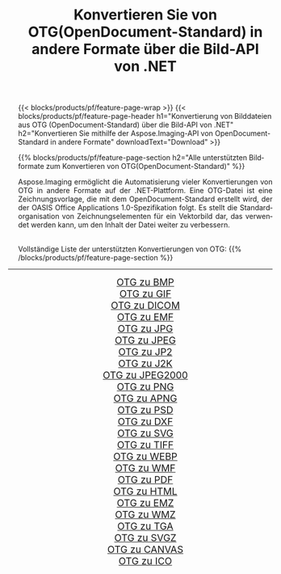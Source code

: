 ﻿---
title: Konvertieren Sie von OTG(OpenDocument-Standard) in andere Formate über die Bild-API von .NET 
weight: 3920
url: /de/net/conversion/from/otg 
lang: de
langdirlevel: 2
locales: zh-hans,ja,it,ru,de,es,fr,nl,id,lt,pl,pt,vi,tr,ko,zh-hant,ar,hi,th,sv,cs,uk,he
description: Mit Aspose.Imaging können Sie ganz einfach von OTG(OpenDocument-Standard) in andere Formate konvertieren
---

{{< blocks/products/pf/feature-page-wrap >}}
{{< blocks/products/pf/feature-page-header h1="Konvertierung von Bilddateien aus OTG (OpenDocument-Standard) über die Bild-API von .NET" h2="Konvertieren Sie mithilfe der Aspose.Imaging-API von OpenDocument-Standard in andere Formate" downloadText="Download" >}}


{{% blocks/products/pf/feature-page-section  h2="Alle unterstützten Bildformate zum Konvertieren von OTG(OpenDocument-Standard)" %}}
<p align=justify>Aspose.Imaging ermöglicht die Automatisierung vieler Konvertierungen von OTG in andere Formate auf der .NET-Plattform. Eine OTG-Datei ist eine Zeichnungsvorlage, die mit dem OpenDocument-Standard erstellt wird, der der OASIS Office Applications 1.0-Spezifikation folgt. Es stellt die Standardorganisation von Zeichnungselementen für ein Vektorbild dar, das verwendet werden kann, um den Inhalt der Datei weiter zu verbessern.</p>
<br/>
Vollständige Liste der unterstützten Konvertierungen von OTG:
{{% /blocks/products/pf/feature-page-section %}}
<div class="container-fluid productfamilypage bg-gray">
    <div class="convertypes bg-gray agp-content section">
        <div class="container">
		<hr style="margin-left:-20px;"/>
		<div class="row other-converters" style="gap: 10px;font-size: 19px;text-align:center;">
		    <div class='col-md-2 other-converter remove-lp remove-rp'><a href="/imaging/de/net/conversion/otg-to-bmp" style="padding:15px;">OTG zu BMP</a></div><div class='col-md-2 other-converter remove-lp remove-rp'><a href="/imaging/de/net/conversion/otg-to-gif" style="padding:15px;">OTG zu GIF</a></div><div class='col-md-2 other-converter remove-lp remove-rp'><a href="/imaging/de/net/conversion/otg-to-dicom" style="padding:15px;">OTG zu DICOM</a></div><div class='col-md-2 other-converter remove-lp remove-rp'><a href="/imaging/de/net/conversion/otg-to-emf" style="padding:15px;">OTG zu EMF</a></div><div class='col-md-2 other-converter remove-lp remove-rp'><a href="/imaging/de/net/conversion/otg-to-jpg" style="padding:15px;">OTG zu JPG</a></div><div class='col-md-2 other-converter remove-lp remove-rp'><a href="/imaging/de/net/conversion/otg-to-jpeg" style="padding:15px;">OTG zu JPEG</a></div><div class='col-md-2 other-converter remove-lp remove-rp'><a href="/imaging/de/net/conversion/otg-to-jp2" style="padding:15px;">OTG zu JP2</a></div><div class='col-md-2 other-converter remove-lp remove-rp'><a href="/imaging/de/net/conversion/otg-to-j2k" style="padding:15px;">OTG zu J2K</a></div><div class='col-md-2 other-converter remove-lp remove-rp'><a href="/imaging/de/net/conversion/otg-to-jpeg2000" style="padding:15px;">OTG zu JPEG2000</a></div><div class='col-md-2 other-converter remove-lp remove-rp'><a href="/imaging/de/net/conversion/otg-to-png" style="padding:15px;">OTG zu PNG</a></div><div class='col-md-2 other-converter remove-lp remove-rp'><a href="/imaging/de/net/conversion/otg-to-apng" style="padding:15px;">OTG zu APNG</a></div><div class='col-md-2 other-converter remove-lp remove-rp'><a href="/imaging/de/net/conversion/otg-to-psd" style="padding:15px;">OTG zu PSD</a></div><div class='col-md-2 other-converter remove-lp remove-rp'><a href="/imaging/de/net/conversion/otg-to-dxf" style="padding:15px;">OTG zu DXF</a></div><div class='col-md-2 other-converter remove-lp remove-rp'><a href="/imaging/de/net/conversion/otg-to-svg" style="padding:15px;">OTG zu SVG</a></div><div class='col-md-2 other-converter remove-lp remove-rp'><a href="/imaging/de/net/conversion/otg-to-tiff" style="padding:15px;">OTG zu TIFF</a></div><div class='col-md-2 other-converter remove-lp remove-rp'><a href="/imaging/de/net/conversion/otg-to-webp" style="padding:15px;">OTG zu WEBP</a></div><div class='col-md-2 other-converter remove-lp remove-rp'><a href="/imaging/de/net/conversion/otg-to-wmf" style="padding:15px;">OTG zu WMF</a></div><div class='col-md-2 other-converter remove-lp remove-rp'><a href="/imaging/de/net/conversion/otg-to-pdf" style="padding:15px;">OTG zu PDF</a></div><div class='col-md-2 other-converter remove-lp remove-rp'><a href="/imaging/de/net/conversion/otg-to-html" style="padding:15px;">OTG zu HTML</a></div><div class='col-md-2 other-converter remove-lp remove-rp'><a href="/imaging/de/net/conversion/otg-to-emz" style="padding:15px;">OTG zu EMZ</a></div><div class='col-md-2 other-converter remove-lp remove-rp'><a href="/imaging/de/net/conversion/otg-to-wmz" style="padding:15px;">OTG zu WMZ</a></div><div class='col-md-2 other-converter remove-lp remove-rp'><a href="/imaging/de/net/conversion/otg-to-tga" style="padding:15px;">OTG zu TGA</a></div><div class='col-md-2 other-converter remove-lp remove-rp'><a href="/imaging/de/net/conversion/otg-to-svgz" style="padding:15px;">OTG zu SVGZ</a></div><div class='col-md-2 other-converter remove-lp remove-rp'><a href="/imaging/de/net/conversion/otg-to-canvas" style="padding:15px;">OTG zu CANVAS</a></div><div class='col-md-2 other-converter remove-lp remove-rp'><a href="/imaging/de/net/conversion/otg-to-ico" style="padding:15px;">OTG zu ICO</a></div>
                </div>
        </div>
    </div>
</div>
<br/>

